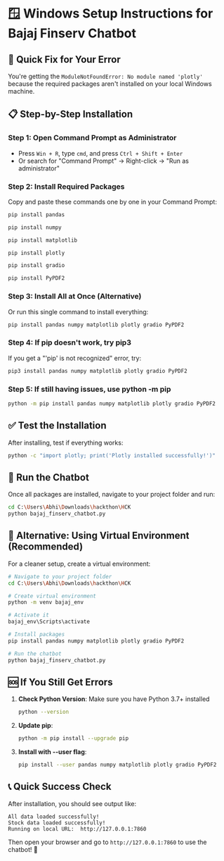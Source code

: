 # 🪟 Windows Setup Instructions for Bajaj Finserv Chatbot

## 🚨 **Quick Fix for Your Error**

You're getting the `ModuleNotFoundError: No module named 'plotly'` because the required packages aren't installed on your local Windows machine.

## 📋 **Step-by-Step Installation**

### **Step 1: Open Command Prompt as Administrator**
- Press `Win + R`, type `cmd`, and press `Ctrl + Shift + Enter`
- Or search for "Command Prompt" → Right-click → "Run as administrator"

### **Step 2: Install Required Packages**

Copy and paste these commands one by one in your Command Prompt:

```bash
pip install pandas
```

```bash
pip install numpy
```

```bash
pip install matplotlib
```

```bash
pip install plotly
```

```bash
pip install gradio
```

```bash
pip install PyPDF2
```

### **Step 3: Install All at Once (Alternative)**

Or run this single command to install everything:

```bash
pip install pandas numpy matplotlib plotly gradio PyPDF2
```

### **Step 4: If pip doesn't work, try pip3**

If you get a "'pip' is not recognized" error, try:

```bash
pip3 install pandas numpy matplotlib plotly gradio PyPDF2
```

### **Step 5: If still having issues, use python -m pip**

```bash
python -m pip install pandas numpy matplotlib plotly gradio PyPDF2
```

## ✅ **Test the Installation**

After installing, test if everything works:

```bash
python -c "import plotly; print('Plotly installed successfully!')"
```

## 🚀 **Run the Chatbot**

Once all packages are installed, navigate to your project folder and run:

```bash
cd C:\Users\Abhi\Downloads\hackthon\HCK
python bajaj_finserv_chatbot.py
```

## 🔧 **Alternative: Using Virtual Environment (Recommended)**

For a cleaner setup, create a virtual environment:

```bash
# Navigate to your project folder
cd C:\Users\Abhi\Downloads\hackthon\HCK

# Create virtual environment
python -m venv bajaj_env

# Activate it
bajaj_env\Scripts\activate

# Install packages
pip install pandas numpy matplotlib plotly gradio PyPDF2

# Run the chatbot
python bajaj_finserv_chatbot.py
```

## 🆘 **If You Still Get Errors**

1. **Check Python Version**: Make sure you have Python 3.7+ installed
   ```bash
   python --version
   ```

2. **Update pip**: 
   ```bash
   python -m pip install --upgrade pip
   ```

3. **Install with --user flag**:
   ```bash
   pip install --user pandas numpy matplotlib plotly gradio PyPDF2
   ```

## 📞 **Quick Success Check**

After installation, you should see output like:
```
All data loaded successfully!
Stock data loaded successfully!
Running on local URL:  http://127.0.0.1:7860
```

Then open your browser and go to `http://127.0.0.1:7860` to use the chatbot! 🎉